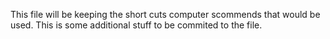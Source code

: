 This file will be keeping the short cuts computer scommends that would be used. 
This is some additional stuff to be commited to the file. 

